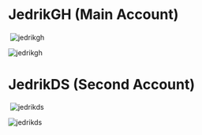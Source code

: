 <h1>JedrikGH (Main Account)</h1>

<p>&nbsp;<img align="center" src="https://github-readme-stats.vercel.app/api?username=jedrikgh&show_icons=true&locale=en" alt="jedrikgh" /></p>

<p><img align="center" src="https://github-readme-streak-stats.herokuapp.com/?user=jedrikgh&" alt="jedrikgh" /></p>

<h1>JedrikDS (Second Account)</h1>

<p>&nbsp;<img align="center" src="https://github-readme-stats.vercel.app/api?username=jedrikds&show_icons=true&locale=en" alt="jedrikds" /></p>

<p><img align="center" src="https://github-readme-streak-stats.herokuapp.com/?user=jedrikds&" alt="jedrikds" /></p>
